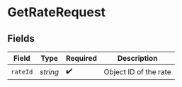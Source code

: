 # GetRateRequest


## Fields

| Field                 | Type                  | Required              | Description           |
| --------------------- | --------------------- | --------------------- | --------------------- |
| `rateId`              | *string*              | :heavy_check_mark:    | Object ID of the rate |